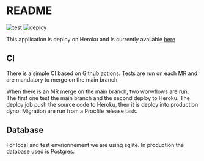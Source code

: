 # README

![test](https://github.com/cegerard/re7/actions/workflows/tests.yml/badge.svg)
![deploy](https://github.com/cegerard/re7/actions/workflows/deploy.yml/badge.svg)


This application is deploy on Heroku and is currently available [here](https://re7finder.herokuapp.com/)

## CI

There is a simple CI based on Github actions. Tests are run on each MR and are mandatory to merge on the main branch.

When there is an MR merge on the main branch, two worwflows are run. The first one test the main branch and the second deploy to Heroku.
The deploy job push the source code to Heroku, then it is deploy into production dyno. Migration are run from a Procfile release task. 

## Database

For local and test envrionnement we are using sqlite. In production the database used is Postgres.

